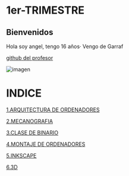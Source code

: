 # 1er-TRIMESTRE


## Bienvenidos

Hola soy angel, tengo 16 años·
Vengo de Garraf 

 [github del profesor](https://github.com/d-prieto/)


![imagen](https://user-images.githubusercontent.com/90753298/136015664-5976938d-93e6-4ed2-adb6-075fc59184e8.png)

 
 # INDICE
 
[1.ARQUITECTURA DE ORDENADORES](https://github.com/ANGEY33/1er-TRIMESTRE/blob/main/arquitectura%20de%20ordenadores.md)

[2.MECANOGRAFIA](https://github.com/ANGEY33/1er-TRIMESTRE/blob/main/mecanografia.md)

[3.CLASE DE BINARIO](https://github.com/ANGEY33/1er-TRIMESTRE/blob/main/arquitectura%20de%20ordenadores.md#clase-de-binario)

[4.MONTAJE DE ORDENADORES](https://github.com/ANGEY33/1er-TRIMESTRE/blob/main/Montaje%20de%20ordenadores.md)

[5.INKSCAPE](https://github.com/ANGEY33/1er-TRIMESTRE/blob/main/inkscape.md)

[6.3D](https://github.com/ANGEY33/1er-TRIMESTRE/blob/main/3D.md)

